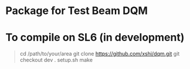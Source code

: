 # Package for Test Beam DQM


# To compile on SL6 (in development) 

>   cd /path/to/your/area
>   git clone https://github.com/xshi/dqm.git 
>   git checkout dev
>   . setup.sh
>   make 




